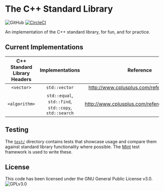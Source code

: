 # The C++ Standard Library
![GitHub](https://img.shields.io/github/license/Luiserebii/The-C--Standard-Library?color=red)
[![CircleCI](https://circleci.com/gh/Luiserebii/The-C--Standard-Library.svg?style=svg)](https://circleci.com/gh/Luiserebii/The-C--Standard-Library)

An implementation of the C++ standard library, for fun, and for practice.

## Current Implementations

| C++ Standard Library Headers | Implementations | Reference |
|:----------------------------:|:---------------:|:---------:|
| `<vector>` | `std::vector` | http://www.cplusplus.com/reference/vector/ |
| `<algorithm>` | `std::equal`, `std::find`, `std::copy`, `std::search` | http://www.cplusplus.com/reference/algorithm/ |

## Testing
The [`test/`](test) directory contains tests that showcase usage and compare them against standard library functionality where possible. The [Mint](https://github.com/Luiserebii/Mint) test framework is used to write these.

## License
This code has been licensed under the GNU General Public License v3.0. ![GPLv3.0](https://upload.wikimedia.org/wikipedia/commons/thumb/9/93/GPLv3_Logo.svg/1920px-GPLv3_Logo.svg.png)
